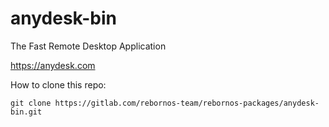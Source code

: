 # anydesk-bin

The Fast Remote Desktop Application

https://anydesk.com

How to clone this repo:

```
git clone https://gitlab.com/rebornos-team/rebornos-packages/anydesk-bin.git
```

